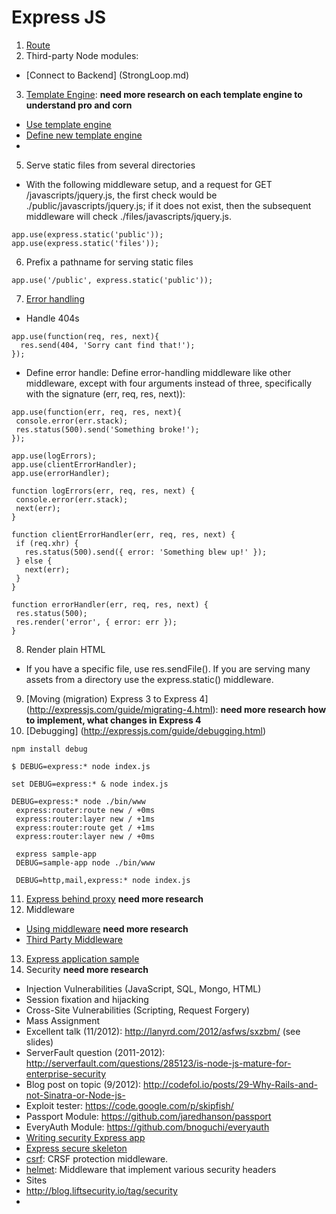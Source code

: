 # Express JS

1. [Route](Route.md)
2. Third-party Node modules: 
  * [Connect to Backend] (StrongLoop.md) 
3. [Template Engine](Consolidate.md): **need more research on each template engine to understand pro and corn**
  * [Use template engine](http://expressjs.com/guide/using-template-engines.html)
  * [Define new template engine](http://expressjs.com/advanced/developing-template-engines.html)
  * 
5. Serve static files from several directories
 * With the following middleware setup, and a request for GET /javascripts/jquery.js, the first check would be ./public/javascripts/jquery.js; if it does not exist, then the subsequent middleware will check ./files/javascripts/jquery.js.
 ```
 app.use(express.static('public'));
 app.use(express.static('files'));
  ```
 6. Prefix a pathname for serving static files
 ```
 app.use('/public', express.static('public'));
 ```
7. [Error handling](http://expressjs.com/guide/error-handling.html)
 * Handle 404s
 ```
 app.use(function(req, res, next){
   res.send(404, 'Sorry cant find that!');
 });
 ```
 * Define error handle: Define error-handling middleware like other middleware, except with four arguments instead of three, specifically with the signature (err, req, res, next)):
  ```
  app.use(function(err, req, res, next){
   console.error(err.stack);
   res.status(500).send('Something broke!');
 });
 
 app.use(logErrors);
 app.use(clientErrorHandler);
 app.use(errorHandler);
 
 function logErrors(err, req, res, next) {
   console.error(err.stack);
   next(err);
 }
 
 function clientErrorHandler(err, req, res, next) {
   if (req.xhr) {
     res.status(500).send({ error: 'Something blew up!' });
   } else {
     next(err);
   }
 }
 
 function errorHandler(err, req, res, next) {
   res.status(500);
   res.render('error', { error: err });
 }
  ```
8. Render plain HTML
 * If you have a specific file, use res.sendFile(). If you are serving many assets from a directory use the express.static() middleware.
9. [Moving (migration) Express 3 to Express 4] (http://expressjs.com/guide/migrating-4.html): **need more research how to implement, what changes in Express 4**
10. [Debugging] (http://expressjs.com/guide/debugging.html)
 ```
 npm install debug
 
 $ DEBUG=express:* node index.js
 
 set DEBUG=express:* & node index.js
 
 DEBUG=express:* node ./bin/www
  express:router:route new / +0ms
  express:router:layer new / +1ms
  express:router:route get / +1ms
  express:router:layer new / +0ms
  
  express sample-app
  DEBUG=sample-app node ./bin/www
  
  DEBUG=http,mail,express:* node index.js
 ```

11. [Express behind proxy](http://expressjs.com/guide/behind-proxies.html) **need more research**
12. Middleware
 * [Using middleware](http://expressjs.com/guide/behind-proxies.html) **need more research**
 * [Third Party Middleware](http://expressjs.com/resources/middleware.html)
13. [Express application sample](https://github.com/strongloop/express/tree/master/examples?_ga=1.197094316.1248229465.1419587235)
14. Security **need more research**
 * Injection Vulnerabilities (JavaScript, SQL, Mongo, HTML)
 * Session fixation and hijacking
 * Cross-Site Vulnerabilities (Scripting, Request Forgery)
 * Mass Assignment 
 * Excellent talk (11/2012): http://lanyrd.com/2012/asfws/sxzbm/ (see slides)
 * ServerFault question (2011-2012): http://serverfault.com/questions/285123/is-node-js-mature-for-enterprise-security
 * Blog post on topic (9/2012): http://codefol.io/posts/29-Why-Rails-and-not-Sinatra-or-Node-js-
 * Exploit tester: https://code.google.com/p/skipfish/
 * Passport Module: https://github.com/jaredhanson/passport
 * EveryAuth Module: https://github.com/bnoguchi/everyauth
 * [Writing security Express app](https://blog.liftsecurity.io/2012/12/07/writing-secure-express-js-apps)
 * [Express secure skeleton](https://github.com/evilpacket/express-secure-skeleton)
 * [csrf](http://www.senchalabs.org/connect/csrf.html): CRSF protection middleware.
 * [helmet](https://github.com/helmetjs/helmet): Middleware that implement various security headers
 * Sites
  * http://blog.liftsecurity.io/tag/security
  * 
